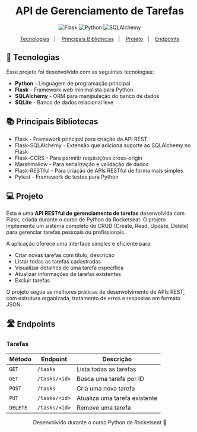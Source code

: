 <h1 align="center">API de Gerenciamento de Tarefas</h1>

<p align="center">
  <img alt="Flask" src="https://img.shields.io/badge/flask-%23000.svg?style=for-the-badge&logo=flask&logoColor=white"/>
  <img alt="Python" src="https://img.shields.io/badge/python-3670A0?style=for-the-badge&logo=python&logoColor=ffdd54"/>
  <img alt="SQLAlchemy" src="https://img.shields.io/badge/SQLAlchemy-D71F00?style=for-the-badge&logo=sqlalchemy&logoColor=white"/>
</p>

<p align="center">
  <a href="#-tecnologias">Tecnologias</a>&nbsp;&nbsp;&nbsp;|&nbsp;&nbsp;&nbsp;
  <a href="#-principais-bibliotecas">Principais Bibliotecas</a>&nbsp;&nbsp;&nbsp;|&nbsp;&nbsp;&nbsp;
  <a href="#-projeto">Projeto</a>&nbsp;&nbsp;&nbsp;|&nbsp;&nbsp;&nbsp;
  <a href="#-endpoints">Endpoints</a>
</p>

## 🚀 Tecnologias

Esse projeto foi desenvolvido com as seguintes tecnologias:

- **Python** - Linguagem de programação principal
- **Flask** - Framework web minimalista para Python
- **SQLAlchemy** - ORM para manipulação do banco de dados
- **SQLite** - Banco de dados relacional leve

## 📚 Principais Bibliotecas

- Flask - Framework principal para criação da API REST
- Flask-SQLAlchemy - Extensão que adiciona suporte ao SQLAlchemy no Flask
- Flask-CORS - Para permitir requisições cross-origin
- Marshmallow - Para serialização e validação de dados
- Flask-RESTful - Para criação de APIs RESTful de forma mais simples
- Pytest - Framework de testes para Python

## 💻 Projeto

Esta é uma **API RESTful de gerenciamento de tarefas** desenvolvida com Flask, criada durante o curso de Python da Rocketseat. O projeto implementa um sistema completo de CRUD (Create, Read, Update, Delete) para gerenciar tarefas pessoais ou profissionais.

A aplicação oferece uma interface simples e eficiente para:

- Criar novas tarefas com título, descrição
- Listar todas as tarefas cadastradas
- Visualizar detalhes de uma tarefa específica
- Atualizar informações de tarefas existentes
- Excluir tarefas 

O projeto segue as melhores práticas de desenvolvimento de APIs REST, com estrutura organizada, tratamento de erros e respostas em formato JSON.

## 🛣️ Endpoints

### Tarefas

| Método | Endpoint | Descrição |
|--------|----------|-----------|
| `GET` | `/tasks` | Lista todas as tarefas |
| `GET` | `/tasks/<id>` | Busca uma tarefa por ID |
| `POST` | `/tasks` | Cria uma nova tarefa |
| `PUT` | `/tasks/<id>` | Atualiza uma tarefa existente |
| `DELETE` | `/tasks/<id>` | Remove uma tarefa |

<p align="center">Desenvolvido durante o curso Python da Rocketseat 🚀</p>